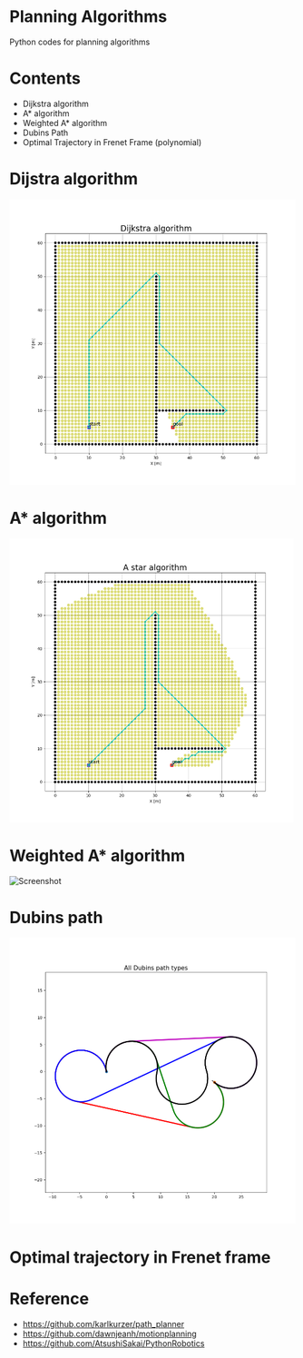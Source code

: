# Planning Algorithms

Python codes for planning algorithms

# Contents
- Dijkstra algorithm
- A* algorithm
- Weighted A* algorithm
- Dubins Path
- Optimal Trajectory in Frenet Frame (polynomial)

# Dijstra algorithm
![Screenshot](./python/Image/dijkstra.png)

# A* algorithm
![Screenshot](./python/Image/a_star.png)

# Weighted A* algorithm
![Screenshot](./python/Image/a_star_weighted_1_2.png)

# Dubins path
![Screenshot](./python/Image/dubins_path_at_once.png)

# Optimal trajectory in Frenet frame



# Reference
- https://github.com/karlkurzer/path_planner
- https://github.com/dawnjeanh/motionplanning
- https://github.com/AtsushiSakai/PythonRobotics



